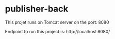 # publisher-back

This projet runs on Tomcat server on the port: 8080

Endpoint to run this project is: http://localhost:8080/
